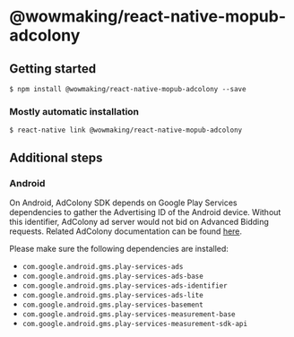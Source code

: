 # @wowmaking/react-native-mopub-adcolony

## Getting started

`$ npm install @wowmaking/react-native-mopub-adcolony --save`

### Mostly automatic installation

`$ react-native link @wowmaking/react-native-mopub-adcolony`

## Additional steps

### Android 

On Android, AdColony SDK depends on Google Play Services dependencies to gather the Advertising ID of the Android device. Without this identifier, AdColony ad server would not bid on Advanced Bidding requests. Related AdColony documentation can be found [here](https://github.com/AdColony/AdColony-Android-SDK/wiki/Project-Setup#step-3-add-google-play-services-ads-library).

Please make sure the following dependencies are installed:
- `com.google.android.gms.play-services-ads`
- `com.google.android.gms.play-services-ads-base`
- `com.google.android.gms.play-services-ads-identifier`
- `com.google.android.gms.play-services-ads-lite`
- `com.google.android.gms.play-services-basement`
- `com.google.android.gms.play-services-measurement-base`
- `com.google.android.gms.play-services-measurement-sdk-api`

